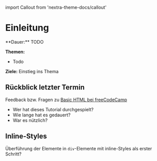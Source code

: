 import Callout from 'nextra-theme-docs/callout'

# Einleitung

<Callout>
  **Dauer:** TODO

  **Themen:**
  - Todo

  **Ziele:** Einstieg ins Thema
</Callout>

## Rückblick letzter Termin

Feedback bzw. Fragen zu [Basic HTML bei freeCodeCamp](https://www.freecodecamp.org/learn/responsive-web-design/)

- Wer hat dieses Tutorial durchgespielt? 
- Wie lange hat es gedauert?
- War es nützlich?

## Inline-Styles

Überführung der Elemente in `div`-Elemente mit inline-Styles als erster Schritt?
